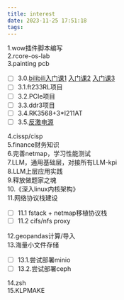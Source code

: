 ```yaml
---
title: interest
date: 2023-11-25 17:51:18
tags:
---
```

1.wow插件脚本编写\
2.rcore-os-lab\
3.painting pcb
- [ ] 3.0.[bilibili入门课1](https://www.bilibili.com/video/BV1jh4y1D7zN) [入门课2](https://www.bilibili.com/video/BV1sN411g7NJ) [入门课3](https://www.bilibili.com/video/BV1ga4y1Y7PL)
- [ ] 3.1.ft233RL项目
- [ ] 3.2.PCIe项目
- [ ] 3.3.ddr3项目
- [ ] 3.4.RK3568+3*I211AT
- [ ] 3.5.[反激电源](https://www.bilibili.com/video/av916958057/)

4.cissp/cisp\
5.finance财务知识\
6.完善netmap，学习性能测试\
7.LLM，通用基础层，对接所有LLM-kpi\
8.LLM上层应用实践\
9.释放做题家之魂\
10.《深入linux内核架构》\
11.网络协议栈建设
- [ ] 11.1 fstack + netmap移植协议栈
- [ ] 11.2 cifs/nfs proxy

12.geopandas计算/导入\
13.海量小文件存储
- [ ] 13.1.尝试部署minio
- [ ] 13.2.尝试部署ceph

14.zsh\
15.KLPMAKE
